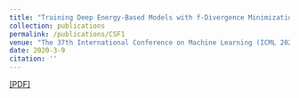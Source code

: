 ```yaml
---
title: "Training Deep Energy-Based Models with f-Divergence Minimization"
collection: publications
permalink: /publications/CSF1
venue: "The 37th International Conference on Machine Learning (ICML 2020)"
date: 2020-3-9
citation: ''
---
```

[[PDF]](https://arxiv.org/pdf/2003.03463.pdf)
